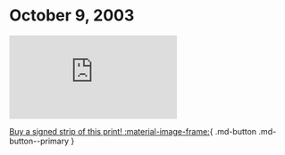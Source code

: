 # October 9, 2003

![](https://www.achewood.com/comic.php?date=10092003)

[Buy a signed strip of this print! :material-image-frame:](https://achewood-holiday-pop-up.myshopify.com/products/strip#10092003){ .md-button .md-button--primary }

